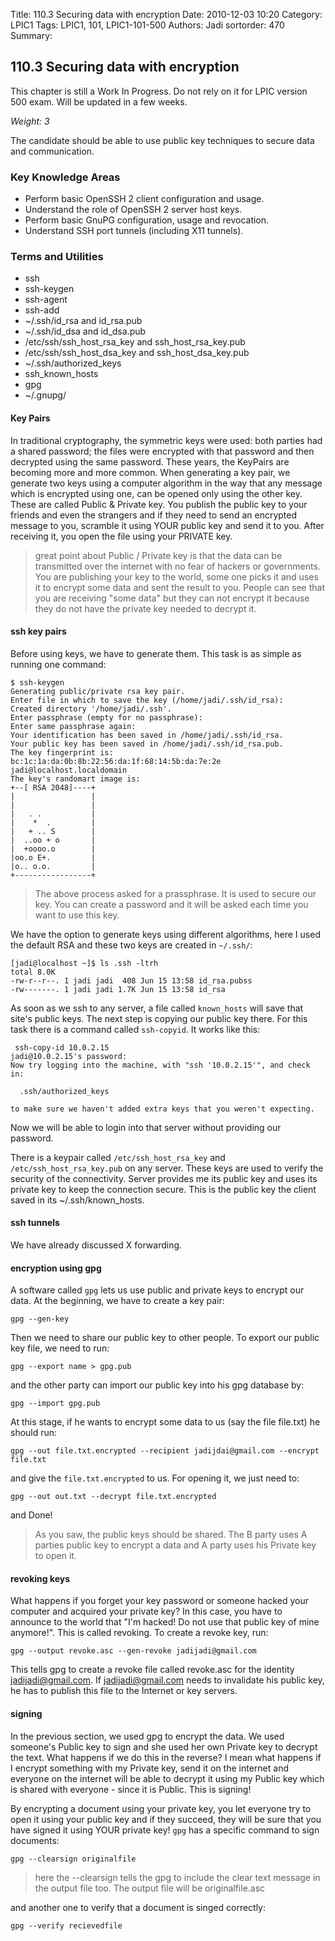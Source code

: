 Title: 110.3 Securing data with encryption
Date: 2010-12-03 10:20
Category: LPIC1
Tags: LPIC1, 101, LPIC1-101-500
Authors: Jadi
sortorder: 470
Summary: 
## 110.3 Securing data with encryption

<div class="alert alert-danger" role="alert">
  This chapter is still a Work In Progress. Do not rely on it for LPIC version 500 exam. Will be updated in a few weeks.
</div>


_Weight: 3_

The candidate should be able to use public key techniques to secure data and communication.

### Key Knowledge Areas

* Perform basic OpenSSH 2 client configuration and usage.
* Understand the role of OpenSSH 2 server host keys.
* Perform basic GnuPG configuration, usage and revocation.
* Understand SSH port tunnels \(including X11 tunnels\).

### Terms and Utilities

* ssh
* ssh-keygen
* ssh-agent
* ssh-add
* ~/.ssh/id\_rsa and id\_rsa.pub
* ~/.ssh/id\_dsa and id\_dsa.pub
* /etc/ssh/ssh\_host\_rsa\_key and ssh\_host\_rsa\_key.pub
* /etc/ssh/ssh\_host\_dsa\_key and ssh\_host\_dsa\_key.pub
* ~/.ssh/authorized\_keys
* ssh\_known\_hosts
* gpg
* ~/.gnupg/

#### Key Pairs

In traditional cryptography, the symmetric keys were used: both parties had a shared password; the files were encrypted with that password and then decrypted using the same password. These years, the KeyPairs are becoming more and more common. When generating a key pair, we generate two keys using a computer algorithm in the way that any message which is encrypted using one, can be opened only using the other key. These are called Public & Private key. You publish the public key to your friends and even the strangers and if they need to send an encrypted message to you, scramble it using YOUR public key and send it to you. After receiving it, you open the file using your PRIVATE key.

> great point about Public / Private key is that the data can be transmitted over the internet with no fear of hackers or governments. You are publishing your key to the world, some one picks it and uses it to encrypt some data and sent the result to you. People can see that you are receiving "some data" but they can not encrypt it because they do not have the private key needed to decrypt it.

#### ssh key pairs

Before using keys, we have to generate them. This task is as simple as running one command:

```text
$ ssh-keygen
Generating public/private rsa key pair.
Enter file in which to save the key (/home/jadi/.ssh/id_rsa):
Created directory '/home/jadi/.ssh'.
Enter passphrase (empty for no passphrase):
Enter same passphrase again:
Your identification has been saved in /home/jadi/.ssh/id_rsa.
Your public key has been saved in /home/jadi/.ssh/id_rsa.pub.
The key fingerprint is:
bc:1c:1a:da:0b:8b:22:56:da:1f:68:14:5b:da:7e:2e jadi@localhost.localdomain
The key's randomart image is:
+--[ RSA 2048]----+
|                 |
|                 |
|   . .           |
|    *  .         |
|   + .. S        |
|  ..oo + o       |
|  +oooo.o        |
|oo.o E+.         |
|o.. o.o.         |
+-----------------+
```

> The above process asked for a prassphrase. It is used to secure our key. You can create a password and it will be asked each time you want to use this key.

We have the option to generate keys using different algorithms, here I used the default RSA and these two keys are created in `~/.ssh/`:

```text
[jadi@localhost ~]$ ls .ssh -ltrh
total 8.0K
-rw-r--r--. 1 jadi jadi  408 Jun 15 13:58 id_rsa.pubss
-rw-------. 1 jadi jadi 1.7K Jun 15 13:58 id_rsa
```

As soon as we ssh to any server, a file called `known_hosts` will save that site's public keys. The next step is copying our public key there. For this task there is a command called `ssh-copyid`. It works like this:

```text
 ssh-copy-id 10.0.2.15
jadi@10.0.2.15's password:
Now try logging into the machine, with "ssh '10.0.2.15'", and check in:

  .ssh/authorized_keys

to make sure we haven't added extra keys that you weren't expecting.
```

Now we will be able to login into that server without providing our password.

There is a keypair called `/etc/ssh_host_rsa_key` and `/etc/ssh_host_rsa_key.pub` on any server. These keys are used to verify the security of the connectivity. Server provides me its public key and uses its private key to keep the connection secure. This is the public key the client saved in its ~/.ssh/known\_hosts.

#### ssh tunnels

We have already discussed X forwarding.

#### encryption using gpg

A software called `gpg` lets us use public and private keys to encrypt our data. At the beginning, we have to create a key pair:

```text
gpg --gen-key
```

Then we need to share our public key to other people. To export our public key file, we need to run:

```text
gpg --export name > gpg.pub
```

and the other party can import our public key into his gpg database by:

```text
gpg --import gpg.pub
```

At this stage, if he wants to encrypt some data to us \(say the file file.txt\) he should run:

```text
gpg --out file.txt.encrypted --recipient jadijdai@gmail.com --encrypt file.txt
```

and give the `file.txt.encrypted` to us. For opening it, we just need to:

```text
gpg --out out.txt --decrypt file.txt.encrypted
```

and Done!

> As you saw, the public keys should be shared. The B party uses A parties public key to encrypt a data and A party uses his Private key to open it.

#### revoking keys

What happens if you forget your key password or someone hacked your computer and acquired your private key? In this case, you have to announce to the world that "I'm hacked! Do not use that public key of mine anymore!". This is called revoking. To create a revoke key, run:

```text
gpg --output revoke.asc --gen-revoke jadijadi@gmail.com
```

This tells gpg to create a revoke file called revoke.asc for the identity jadijadi@gmail.com. If jadijadi@gmail.com needs to invalidate his public key, he has to publish this file to the Internet or key servers.

#### signing

In the previous section, we used gpg to encrypt the data. We used someone's Public key to sign and she used her own Private key to decrypt the text. What happens if we do this in the reverse? I mean what happens if I encrypt something with my Private key, send it on the internet and everyone on the internet will be able to decrypt it using my Public key which is shared with everyone - since it is Public. This is signing!

By encrypting a document using your private key, you let everyone try to open it using your public key and if they succeed, they will be sure that you have signed it using YOUR private key! `gpg` has a specific command to sign documents:

```text
gpg --clearsign originalfile
```

> here the --clearsign tells the gpg to include the clear text message in the output file too. The output file will be originalfile.asc

and another one to verify that a document is singed correctly:

```text
gpg --verify recievedfile
```

